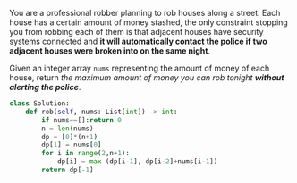You are a professional robber planning to rob houses along a street. Each house has a certain amount of money stashed, the only constraint stopping you from robbing each of them is that adjacent houses have security systems connected and **it will automatically contact the police if two adjacent houses were broken into on the same night**.

Given an integer array `nums` representing the amount of money of each house, return _the maximum amount of money you can rob tonight **without alerting the police**_.

```python
class Solution:
    def rob(self, nums: List[int]) -> int:
        if nums==[]:return 0
        n = len(nums)
        dp = [0]*(n+1)
        dp[1] = nums[0]
        for i in range(2,n+1):
            dp[i] = max (dp[i-1], dp[i-2]+nums[i-1])
        return dp[-1]
```

